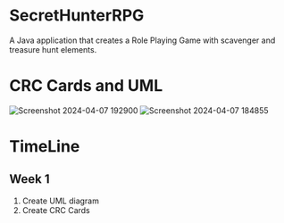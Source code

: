 # SecretHunterRPG
A Java application that creates a Role Playing Game with scavenger and treasure hunt elements.

# CRC Cards and UML
![Screenshot 2024-04-07 192900](https://github.com/YosefVal/SecretHunterRPG/assets/164386596/93fb1861-3c77-4f2c-ab85-29761a65d1bb)
![Screenshot 2024-04-07 184855](https://github.com/YosefVal/SecretHunterRPG/assets/164386596/07b06801-0102-421e-a0e0-a0e3de475bb7)

# TimeLine

## Week 1
1. Create UML diagram
2. Create CRC Cards
